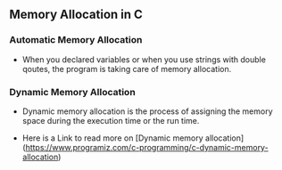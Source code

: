 ## **Memory Allocation in C**

### **Automatic Memory Allocation**

- When you declared variables or when you use strings with double qoutes, the program is taking care of memory allocation.

### **Dynamic Memory Allocation**

- Dynamic memory allocation is the process of assigning the memory space during the execution time or the run time.

- Here is a Link to read more on [Dynamic memory allocation] (https://www.programiz.com/c-programming/c-dynamic-memory-allocation)
